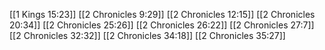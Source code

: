 [[1 Kings 15:23]]
[[2 Chronicles 9:29]]
[[2 Chronicles 12:15]]
[[2 Chronicles 20:34]]
[[2 Chronicles 25:26]]
[[2 Chronicles 26:22]]
[[2 Chronicles 27:7]]
[[2 Chronicles 32:32]]
[[2 Chronicles 34:18]]
[[2 Chronicles 35:27]]
